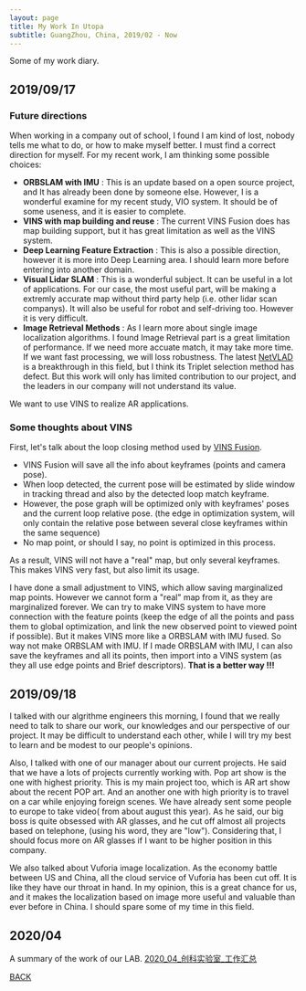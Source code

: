```yaml
---
layout: page
title: My Work In Utopa
subtitle: GuangZhou, China, 2019/02 - Now
---
```


Some of my work diary.

## 2019/09/17

### Future directions

When working in a company out of school, I found I am kind of lost, nobody tells me what to do, or how to make myself better.
I must find a correct direction for myself. For my recent work, I am thinking some possible choices:

+ **ORBSLAM with IMU** : This is an update based on a open source project, and It has already been done by someone else. However, I is a wonderful examine for my recent study, VIO system. It should be of some useness, and it is easier to complete.
+ **VINS with map building and reuse** : The current VINS Fusion does has map building support, but it has great limitation as well as the VINS system.
+ **Deep Learning Feature Extraction** : This is also a possible direction, however it is more into Deep Learning area. I should learn more before entering into another domain.
+ **Visual Lidar SLAM** : This is a wonderful subject. It can be useful in a lot of applications. For our case, the most useful part, will be making a extremly accurate map without third party help (i.e. other lidar scan companys). It will also be useful for robot and self-driving too. However it is very difficult.
+ **Image Retrieval Methods** : As I learn more about single image localization algorithms. I found Image Retrieval part is a great limitation of performance. If we need more accuate match, it may take more time. If we want fast processing, we will loss robustness. The latest [NetVLAD](https://arxiv.org/abs/1511.07247) is a breakthrough in this field, but I think its Triplet selection method has defect. But this work will only has limited contribution to our project, and the leaders in our company will not understand its value.

We want to use VINS to realize AR applications.

### Some thoughts about VINS

First, let's talk about the loop closing method used by [VINS Fusion](https://github.com/HKUST-Aerial-Robotics/VINS-Fusion).

+ VINS Fusion will save all the info about keyframes (points and camera pose).
+ When loop detected, the current pose will be estimated by slide window in tracking thread and also by the detected loop match keyframe.
+ However, the pose graph will be optimized only with keyframes' poses and the current loop relative pose. (the edge in optimization system, will only contain the relative pose between several close keyframes within the same sequence)
+ No map point, or should I say, no point is optimized in this process.

As a result, VINS will not have a "real" map, but only several keyframes. This makes VINS very fast, but also limit its usage.

I have done a small adjustment to VINS, which allow saving marginalized map points. However we cannot form a "real" map from it, as they are marginalized forever.
We can try to make VINS system to have more connection with the feature points (keep the edge of all the points and pass them to global optimization, and link the new observed point to viewed point if possible). But it makes VINS more like a ORBSLAM with IMU fused. So way not make ORBSLAM with IMU.
If I made ORBSLAM with IMU, I can also save the keyframes and all its points, then import into a VINS system (as they all use edge points and Brief descriptors). **That is a better way !!!**


## 2019/09/18

I talked with our algrithme engineers this morning, I found that we really need to talk to share our work, our knowledges and our perspective of our project. It may be difficult to understand each other, while I will try my best to learn and be modest to our people's opinions.

Also, I talked with one of our manager about our current projects. He said that we have a lots of projects currently working with. Pop art show is the one with highest priority. This is my main project too, which is AR art show about the recent POP art. And an another one with high priority is to travel on a car while enjoying foreign scenes. We have already sent some people to europe to take video( from about august this year). As he said, our big boss is quite obsessed with AR glasses, and he cut off almost all projects based on telephone, (using his word, they are "low"). Considering that, I should focus more on AR glasses if I want to be higher position in this company.

We also talked about Vuforia image localization. As the economy battle between US and China, all the cloud service of Vuforia has been cut off. It is like they have our throat in hand. In my opinion, this is a great chance for us, and it makes the localization based on image more useful and valuable than ever before in China. I should spare some of my time in this field.

## 2020/04

A summary of the work of our LAB.
[2020_04_创科实验室_工作汇总](https://docs.qq.com/slide/DUlhFYVBYdUVVbElk)




[BACK](../)
